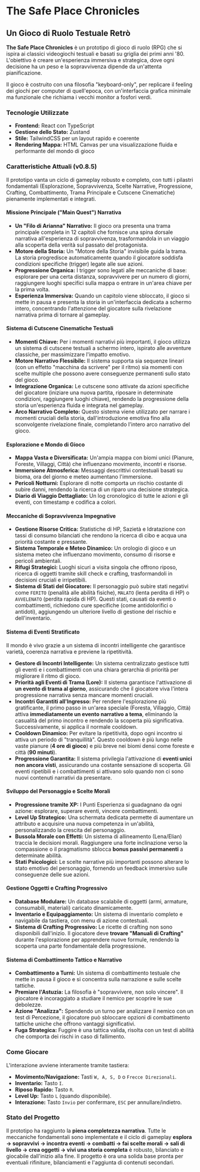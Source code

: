 # The Safe Place Chronicles

## Un Gioco di Ruolo Testuale Retrò

**The Safe Place Chronicles** è un prototipo di gioco di ruolo (RPG) che si ispira ai classici videogiochi testuali e basati su griglia dei primi anni '80. L'obiettivo è creare un'esperienza immersiva e strategica, dove ogni decisione ha un peso e la sopravvivenza dipende da un'attenta pianificazione.

Il gioco è costruito con una filosofia "keyboard-only", per replicare il feeling dei giochi per computer di quell'epoca, con un'interfaccia grafica minimale ma funzionale che richiama i vecchi monitor a fosfori verdi.

### Tecnologie Utilizzate

*   **Frontend:** React con TypeScript
*   **Gestione dello Stato:** Zustand
*   **Stile:** TailwindCSS per un layout rapido e coerente
*   **Rendering Mappa:** HTML Canvas per una visualizzazione fluida e performante del mondo di gioco

### Caratteristiche Attuali (v0.8.5)

Il prototipo vanta un ciclo di gameplay robusto e completo, con tutti i pilastri fondamentali (Esplorazione, Sopravvivenza, Scelte Narrative, Progressione, Crafting, Combattimento, Trama Principale e Cutscene Cinematiche) pienamente implementati e integrati.

#### Missione Principale ("Main Quest") Narrativa
*   **Un "Filo di Arianna" Narrativo:** Il gioco ora presenta una trama principale completa in 12 capitoli che fornisce una spina dorsale narrativa all'esperienza di sopravvivenza, trasformandola in un viaggio alla scoperta della verità sul passato del protagonista.
*   **Motore della Storia:** Un "Motore della Storia" invisibile guida la trama. La storia progredisce automaticamente quando il giocatore soddisfa condizioni specifiche (trigger) legate alle sue azioni.
*   **Progressione Organica:** I trigger sono legati alle meccaniche di base: esplorare per una certa distanza, sopravvivere per un numero di giorni, raggiungere luoghi specifici sulla mappa o entrare in un'area chiave per la prima volta.
*   **Esperienza Immersiva:** Quando un capitolo viene sbloccato, il gioco si mette in pausa e presenta la storia in un'interfaccia dedicata a schermo intero, concentrando l'attenzione del giocatore sulla rivelazione narrativa prima di tornare al gameplay.

#### Sistema di Cutscene Cinematiche Testuali
*   **Momenti Chiave:** Per i momenti narrativi più importanti, il gioco utilizza un sistema di cutscene testuali a schermo intero, ispirato alle avventure classiche, per massimizzare l'impatto emotivo.
*   **Motore Narrativo Flessibile:** Il sistema supporta sia sequenze lineari (con un effetto "macchina da scrivere" per il ritmo) sia momenti con scelte multiple che possono avere conseguenze permanenti sullo stato del gioco.
*   **Integrazione Organica:** Le cutscene sono attivate da azioni specifiche del giocatore (iniziare una nuova partita, riposare in determinate condizioni, raggiungere luoghi chiave), rendendo la progressione della storia un'esperienza fluida e integrata nel gameplay.
*   **Arco Narrativo Completo:** Questo sistema viene utilizzato per narrare i momenti cruciali della storia, dall'introduzione emotiva fino alla sconvolgente rivelazione finale, completando l'intero arco narrativo del gioco.

#### Esplorazione e Mondo di Gioco
*   **Mappa Vasta e Diversificata:** Un'ampia mappa con biomi unici (Pianure, Foreste, Villaggi, Città) che influenzano movimento, incontri e risorse.
*   **Immersione Atmosferica:** Messaggi descrittivi contestuali basati su bioma, ora del giorno e meteo aumentano l'immersione.
*   **Pericoli Notturni:** Esplorare di notte comporta un rischio costante di subire danni, rendendo la ricerca di un riparo una decisione strategica.
*   **Diario di Viaggio Dettagliato:** Un log cronologico di tutte le azioni e gli eventi, con timestamp e codifica a colori.

#### Meccaniche di Sopravvivenza Impegnative
*   **Gestione Risorse Critica:** Statistiche di HP, Sazietà e Idratazione con tassi di consumo bilanciati che rendono la ricerca di cibo e acqua una priorità costante e pressante.
*   **Sistema Temporale e Meteo Dinamico:** Un orologio di gioco e un sistema meteo che influenzano movimento, consumo di risorse e pericoli ambientali.
*   **Rifugi Strategici:** Luoghi sicuri a visita singola che offrono riposo, ricerca di oggetti tramite skill check e crafting, trasformandoli in decisioni cruciali e irripetibili.
*   **Sistema di Stati del Giocatore:** Il personaggio può subire stati negativi come `FERITO` (penalità alle abilità fisiche), `MALATO` (lenta perdita di HP) o `AVVELENATO` (perdita rapida di HP). Questi stati, causati da eventi o combattimenti, richiedono cure specifiche (come antidolorifici o antidoti), aggiungendo un ulteriore livello di gestione del rischio e dell'inventario.

#### Sistema di Eventi Stratificato
Il mondo è vivo grazie a un sistema di incontri intelligente che garantisce varietà, coerenza narrativa e previene la ripetitività.

*   **Gestore di Incontri Intelligente:** Un sistema centralizzato gestisce tutti gli eventi e i combattimenti con una chiara gerarchia di priorità per migliorare il ritmo di gioco.
*   **Priorità agli Eventi di Trama (Lore):** Il sistema garantisce l'attivazione di **un evento di trama al giorno**, assicurando che il giocatore viva l'intera progressione narrativa senza mancare momenti cruciali.
*   **Incontri Garantiti all'Ingresso:** Per rendere l'esplorazione più gratificante, il primo passo in un'area speciale (Foresta, Villaggio, Città) attiva **immediatamente un evento narrativo a tema**, eliminando la casualità del primo incontro e rendendo la scoperta più significativa. Successivamente, si applica il normale cooldown.
*   **Cooldown Dinamico:** Per evitare la ripetitività, dopo ogni incontro si attiva un periodo di "tranquillità". Questo cooldown è più lungo nelle vaste pianure (**4 ore di gioco**) e più breve nei biomi densi come foreste e città (**90 minuti**).
*   **Progressione Garantita:** Il sistema privilegia l'attivazione di **eventi unici non ancora visti**, assicurando una costante sensazione di scoperta. Gli eventi ripetibili e i combattimenti si attivano solo quando non ci sono nuovi contenuti narrativi da presentare.

#### Sviluppo del Personaggio e Scelte Morali
*   **Progressione tramite XP:** I Punti Esperienza si guadagnano da ogni azione: esplorare, superare eventi, vincere combattimenti.
*   **Level Up Strategico:** Una schermata dedicata permette di aumentare un attributo e acquisire una nuova competenza in un'abilità, personalizzando la crescita del personaggio.
*   **Bussola Morale con Effetti:** Un sistema di allineamento (Lena/Elian) traccia le decisioni morali. Raggiungere una forte inclinazione verso la compassione o il pragmatismo sblocca **bonus passivi permanenti** a determinate abilità.
*   **Stati Psicologici:** Le scelte narrative più importanti possono alterare lo stato emotivo del personaggio, fornendo un feedback immersivo sulle conseguenze delle sue azioni.

#### Gestione Oggetti e Crafting Progressivo
*   **Database Modulare:** Un database scalabile di oggetti (armi, armature, consumabili, materiali) caricato dinamicamente.
*   **Inventario e Equipaggiamento:** Un sistema di inventario completo e navigabile da tastiera, con menu di azione contestuali.
*   **Sistema di Crafting Progressivo:** Le ricette di crafting non sono disponibili dall'inizio. Il giocatore deve **trovare "Manuali di Crafting"** durante l'esplorazione per apprendere nuove formule, rendendo la scoperta una parte fondamentale della progressione.

#### Sistema di Combattimento Tattico e Narrativo
*   **Combattimento a Turni:** Un sistema di combattimento testuale che mette in pausa il gioco e si concentra sulla narrazione e sulle scelte tattiche.
*   **Premiare l'Astuzia:** La filosofia è "sopravvivere, non solo vincere". Il giocatore è incoraggiato a studiare il nemico per scoprire le sue debolezze.
*   **Azione "Analizza":** Spendendo un turno per analizzare il nemico con un test di Percezione, il giocatore può sbloccare opzioni di combattimento tattiche uniche che offrono vantaggi significativi.
*   **Fuga Strategica:** Fuggire è una tattica valida, risolta con un test di abilità che comporta dei rischi in caso di fallimento.

### Come Giocare

L'interazione avviene interamente tramite tastiera:

*   **Movimento/Navigazione:** Tasti `W, A, S, D` o `Frecce Direzionali`.
*   **Inventario:** Tasto `I`.
*   **Riposo Rapido:** Tasto `R`.
*   **Level Up:** Tasto `L` (quando disponibile).
*   **Interazione:** Tasto `Invio` per confermare, `ESC` per annullare/indietro.

### Stato del Progetto

Il prototipo ha raggiunto la **piena completezza narrativa**. Tutte le meccaniche fondamentali sono implementate e il ciclo di gameplay **esplora -> sopravvivi -> incontra eventi -> combatti -> fai scelte morali -> sali di livello -> crea oggetti -> vivi una storia completa** è robusto, bilanciato e giocabile dall'inizio alla fine. Il progetto è ora una solida base pronta per eventuali rifiniture, bilanciamenti e l'aggiunta di contenuti secondari.